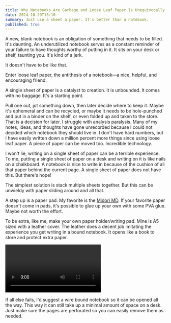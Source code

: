 ```yaml
---
title: Why Notebooks Are Garbage and Loose Leaf Paper Is Unequivocally Best—Part 7
date: 2024-10-29T13:10
summary: Just use a sheet a paper. It's better than a notebook.
published: true
---
```


A new, blank notebook is an obligation of something that needs to be filled. It's daunting. An underutilized notebook serves as a constant reminder of your failure to have thoughts worthy of putting in it. It sits on your desk or shelf, taunting you. It's kind of a jerk.

It doesn't have to be like that.

Enter loose leaf paper, the antithesis of a notebook—a nice, helpful, and encouraging friend.

A single sheet of paper is a catalyst to creation. It is unbounded. It comes with no baggage. It's a starting point.

Pull one out, jot something down, then later decide where to keep it. Maybe it's ephemeral and can be recycled, or maybe it needs to be hole-punched and put in a binder on the shelf, or even folded up and taken to the store. That is a decision for later. I struggle with analysis paralysis. Many of my notes, ideas, and thoughts have gone unrecorded because I could not decided which notebook they should live in. I don't have hard numbers, but I have easily written down a million percent more things since using loose leaf paper. A piece of paper can be moved too. Incredible technology.

I won't lie, writing on a single sheet of paper can be a terrible experience. To me, putting a single sheet of paper on a desk and writing on it is like nails on a chalkboard. A notebook is nice to write in because of the cushion of all that paper behind the current page. A single sheet of paper does not have this. But there's hope!

The simplest solution is stack multiple sheets together. But this can be unwieldy with paper sliding around and all that.

A step up is a paper pad. My favorite is the [Midori MD](https://www.jetpens.com/Midori-MD-Paper-Pad-A5-Blank/). If your favorite paper doesn't come in pads, it's possible to glue up your own with some PVA glue. Maybe not worth the effort.

To be extra, like me, make your own paper holder/writing pad. Mine is A5 sized with a leather cover. The leather does a decent job imitating the experience you get writing in a bound notebook. It opens like a book to store and protect extra paper.

![My custom made paper holder](https://samwarnick.com/media/video/loose-leaf-paper.mp4)

If all else fails, I'd suggest a wire bound notebook so it can be opened all the way. This way it can still take up a minimal amount of space on a desk. Just make sure the pages are perforated so you can easily remove them as needed.
